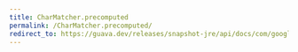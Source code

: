 ```yaml
---
title: CharMatcher.precomputed
permalink: /CharMatcher.precomputed/
redirect_to: https://guava.dev/releases/snapshot-jre/api/docs/com/google/common/base/CharMatcher.html#precomputed--
---
```

